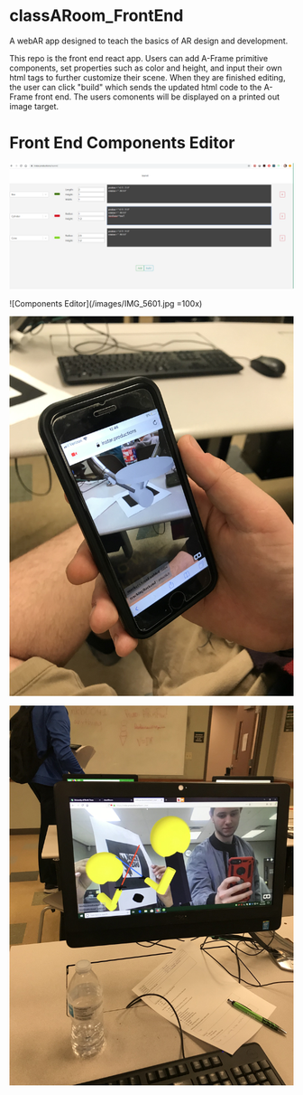# classARoom_FrontEnd

A webAR app designed to teach the basics of AR design and development.

This repo is the front end react app. Users can add A-Frame primitive components, set properties such as color and height, and input their own
html tags to further customize their scene. When they are finished editing, the user can click "build" which sends the updated html code to the
A-Frame front end. The users comonents will be displayed on a printed out image target.

# Front End Components Editor

![Components Editor](/images/classARoom.PNG)

![Components Editor](/images/IMG_5601.jpg =100x)

![Components Editor](/images/IMG_5605.jpg)

![Components Editor](/images/IMG_5608.jpg)
